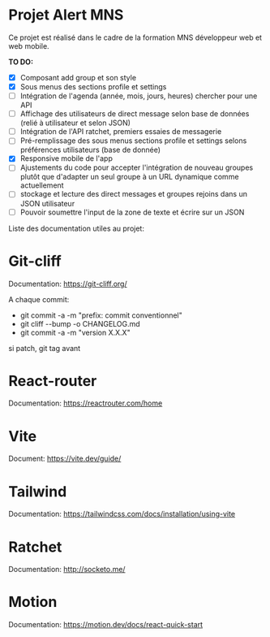 # Projet Alert MNS

Ce projet est réalisé dans le cadre de la formation MNS développeur web et web mobile.

**TO DO:**

- [x] Composant add group et son style
- [x] Sous menus des sections profile et settings
- [ ] Intégration de l'agenda (année, mois, jours, heures) chercher pour une API
- [ ] Affichage des utilisateurs de direct message selon base de données (relié à utilisateur et selon JSON)
- [ ] Intégration de l'API ratchet, premiers essaies de messagerie
- [ ] Pré-remplissage des sous menus sections profile et settings selons préférences utilisateurs (base de donnée)
- [x] Responsive mobile de l'app
- [ ] Ajustements du code pour accepter l'intégration de nouveau groupes plutôt que d'adapter un seul groupe à un URL dynamique comme actuellement
- [ ] stockage et lecture des direct messages et groupes rejoins dans un JSON utilisateur
- [ ] Pouvoir soumettre l'input de la zone de texte et écrire sur un JSON

Liste des documentation utiles au projet:

# Git-cliff

Documentation: https://git-cliff.org/

A chaque commit:

- git commit -a -m "prefix: commit conventionnel"
- git cliff --bump -o CHANGELOG.md
- git commit -a -m "version X.X.X"

si patch, git tag avant

# React-router

Documentation: https://reactrouter.com/home

# Vite

Document: https://vite.dev/guide/

# Tailwind

Documentation: https://tailwindcss.com/docs/installation/using-vite

# Ratchet

Documentation: http://socketo.me/

# Motion

Documentation: https://motion.dev/docs/react-quick-start
